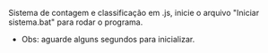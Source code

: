 Sistema de contagem e classificação em .js,
inicie o arquivo "Iniciar sistema.bat" para rodar o programa.
- Obs: aguarde alguns segundos para inicializar.
